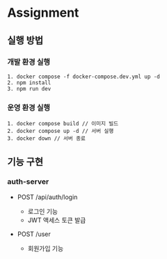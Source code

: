 # Assignment

## 실행 방법

### 개발 환경 실행
```
1. docker compose -f docker-compose.dev.yml up -d
2. npm install
3. npm run dev
```

### 운영 환경 실행
```
1. docker compose build // 이미지 빌드
2. docker compose up -d // 서버 실행
3. docker down // 서버 종료
```

## 기능 구현

### auth-server
- POST /api/auth/login
  - 로그인 기능
  - JWT 액세스 토큰 발급

- POST /user
  - 회원가입 기능
